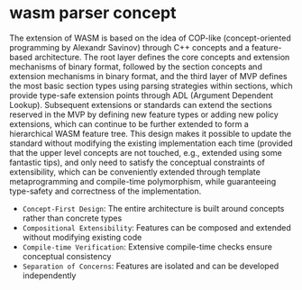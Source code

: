 # wasm parser concept
The extension of WASM is based on the idea of COP-like (concept-oriented programming by Alexandr Savinov) through C++ concepts and a feature-based architecture. The root layer defines the core concepts and extension mechanisms of binary format, followed by the section concepts and extension mechanisms in binary format, and the third layer of MVP defines the most basic section types using parsing strategies within sections, which provide type-safe extension points through ADL (Argument Dependent Lookup). Subsequent extensions or standards can extend the sections reserved in the MVP by defining new feature types or adding new policy extensions, which can continue to be further extended to form a hierarchical WASM feature tree. This design makes it possible to update the standard without modifying the existing implementation each time (provided that the upper level concepts are not touched, e.g., extended using some fantastic tips), and only need to satisfy the conceptual constraints of extensibility, which can be conveniently extended through template metaprogramming and compile-time polymorphism, while guaranteeing type-safety and correctness of the implementation.

* `Concept-First Design`: The entire architecture is built around concepts rather than concrete types
* `Compositional Extensibility`: Features can be composed and extended without modifying existing code
* `Compile-time Verification`: Extensive compile-time checks ensure conceptual consistency
* `Separation of Concerns`: Features are isolated and can be developed independently
